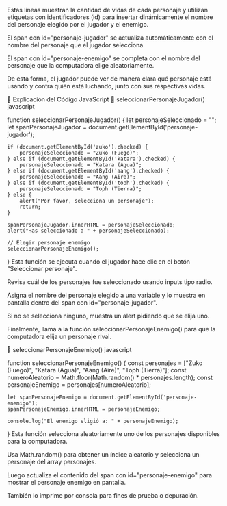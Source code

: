 Estas líneas muestran la cantidad de vidas de cada personaje y utilizan etiquetas <span> con identificadores (id) para insertar dinámicamente el nombre del personaje elegido por el jugador y el enemigo.

El span con id="personaje-jugador" se actualiza automáticamente con el nombre del personaje que el jugador selecciona.

El span con id="personaje-enemigo" se completa con el nombre del personaje que la computadora elige aleatoriamente.

De esta forma, el jugador puede ver de manera clara qué personaje está usando y contra quién está luchando, junto con sus respectivas vidas.

📜 Explicación del Código JavaScript
🔹 seleccionarPersonajeJugador()
javascript

function seleccionarPersonajeJugador() {
    let personajeSeleccionado = "";
    let spanPersonajeJugador = document.getElementById('personaje-jugador');

    if (document.getElementById('zuko').checked) {
        personajeSeleccionado = "Zuko (Fuego)";
    } else if (document.getElementById('katara').checked) {
        personajeSeleccionado = "Katara (Agua)";
    } else if (document.getElementById('aang').checked) {
        personajeSeleccionado = "Aang (Aire)";
    } else if (document.getElementById('toph').checked) {
        personajeSeleccionado = "Toph (Tierra)";
    } else {
        alert("Por favor, selecciona un personaje");
        return;
    }

    spanPersonajeJugador.innerHTML = personajeSeleccionado;
    alert("Has seleccionado a " + personajeSeleccionado);

    // Elegir personaje enemigo
    seleccionarPersonajeEnemigo();
}
Esta función se ejecuta cuando el jugador hace clic en el botón "Seleccionar personaje".

Revisa cuál de los personajes fue seleccionado usando inputs tipo radio.

Asigna el nombre del personaje elegido a una variable y lo muestra en pantalla dentro del span con id="personaje-jugador".

Si no se selecciona ninguno, muestra un alert pidiendo que se elija uno.

Finalmente, llama a la función seleccionarPersonajeEnemigo() para que la computadora elija un personaje rival.

🔹 seleccionarPersonajeEnemigo()
javascript

function seleccionarPersonajeEnemigo() {
    const personajes = ["Zuko (Fuego)", "Katara (Agua)", "Aang (Aire)", "Toph (Tierra)"];
    const numeroAleatorio = Math.floor(Math.random() * personajes.length);
    const personajeEnemigo = personajes[numeroAleatorio];

    let spanPersonajeEnemigo = document.getElementById('personaje-enemigo');
    spanPersonajeEnemigo.innerHTML = personajeEnemigo;

    console.log("El enemigo eligió a: " + personajeEnemigo);
}
Esta función selecciona aleatoriamente uno de los personajes disponibles para la computadora.

Usa Math.random() para obtener un índice aleatorio y selecciona un personaje del array personajes.

Luego actualiza el contenido del span con id="personaje-enemigo" para mostrar el personaje enemigo en pantalla.

También lo imprime por consola para fines de prueba o depuración.